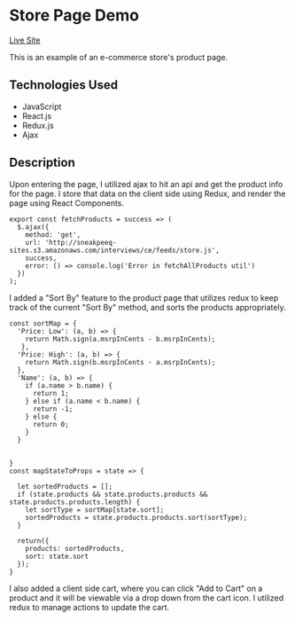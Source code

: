 # Store Page Demo

[Live Site](http://brentluna.com/symphony)

This is an example of an e-commerce store's product page. 

## Technologies Used

- JavaScript 
- React.js
- Redux.js
- Ajax 

## Description 

Upon entering the page, I utilized ajax to hit an api and get the product info
for the page. I store that data on the client side using Redux, and render the
page using React Components. 

```
export const fetchProducts = success => (
  $.ajax({
    method: 'get',
    url: 'http://sneakpeeq-sites.s3.amazonaws.com/interviews/ce/feeds/store.js',
    success, 
    error: () => console.log('Error in fetchAllProducts util')
  })
);
```

I added a "Sort By" feature to the product page that utilizes redux to keep
track of the current "Sort By" method, and sorts the products appropriately.

```
const sortMap = {
  'Price: Low': (a, b) => {
    return Math.sign(a.msrpInCents - b.msrpInCents);
   },
  'Price: High': (a, b) => {
    return Math.sign(b.msrpInCents - a.msrpInCents);
  },
  'Name': (a, b) => {
    if (a.name > b.name) {
      return 1;
    } else if (a.name < b.name) {
      return -1;
    } else {
      return 0;
    }
  }
  
  
}
const mapStateToProps = state => {

  let sortedProducts = []; 
  if (state.products && state.products.products && state.products.products.length) {
    let sortType = sortMap[state.sort];
    sortedProducts = state.products.products.sort(sortType);
  }

  return({
    products: sortedProducts,
    sort: state.sort
  });
}
```

I also added a client side cart, where you can click "Add to Cart" on a product
and it will be viewable via a drop down from the cart icon. I utilized redux to
manage actions to update the cart.


